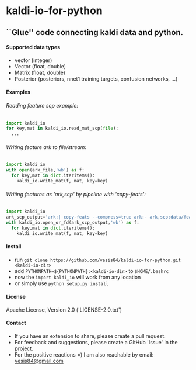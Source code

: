 kaldi-io-for-python
===================
``Glue'' code connecting kaldi data and python.
-------------------

#### Supported data types
- vector (integer)
- Vector (float, double)
- Matrix (float, double)
- Posterior (posteriors, nnet1 training targets, confusion networks, ...)

#### Examples

###### Reading feature scp example:
```python
import kaldi_io
for key,mat in kaldi_io.read_mat_scp(file):
  ...
```

###### Writing feature ark to file/stream:
```python
import kaldi_io
with open(ark_file,'wb') as f:
  for key,mat in dict.iteritems(): 
    kaldi_io.write_mat(f, mat, key=key)
```

###### Writing features as 'ark,scp' by pipeline with 'copy-feats':
```python
import kaldi_io
ark_scp_output='ark:| copy-feats --compress=true ark:- ark,scp:data/feats2.ark,data/feats2.scp'
with kaldi_io.open_or_fd(ark_scp_output,'wb') as f:
  for key,mat in dict.iteritems(): 
    kaldi_io.write_mat(f, mat, key=key)
```


#### Install
- run `git clone https://github.com/vesis84/kaldi-io-for-python.git <kaldi-io-dir>`
- add `PYTHONPATH=${PYTHONPATH}:<kaldi-io-dir>` to `$HOME/.bashrc`
- now the `import kaldi_io` will work from any location
- or simply use `python setup.py install`


#### License
Apache License, Version 2.0 ('LICENSE-2.0.txt')

#### Contact
- If you have an extension to share, please create a pull request.
- For feedback and suggestions, please create a GitHub 'Issue' in the project.
- For the positive reactions =) I am also reachable by email: vesis84@gmail.com
